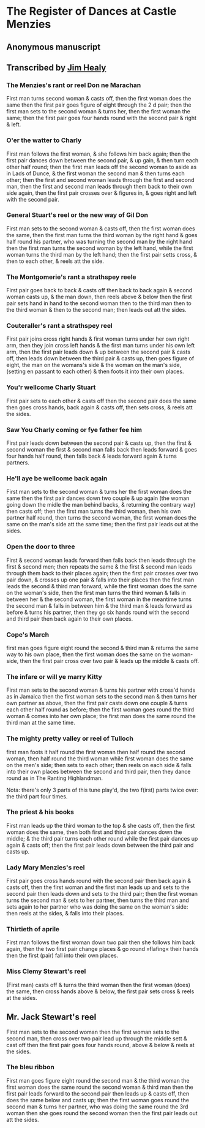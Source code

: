 # The Register of Dances at Castle Menzies
## Anonymous manuscript
## Transcribed by [Jim Healy](http://www.strathspey.org/history/menzies)

### The Menzies's rant or reel Don ne Marachan

First man turns second woman & casts off, then the first woman does the same then the first pair goes figure of eight through the 2 d pair; then the first man sets to the second woman & turns her, then the first woman the same; then the first pair goes four hands round with the second pair & right & left.

### O'er the watter to Charly

First man follows the first woman, & she follows him back again; then the first pair dances down between the second pair, & up gain, & then turn each other half round; then the first man leads off the second woman to aside as in Lads of Dunce, & the first woman the second man & then turns each other; then the first and second woman leads through the first and second man, then the first and second man leads through them back to their own side again, then the first pair crosses over & figures in, & goes right and left with the second pair.

### General Stuart's reel or the new way of Gil Don

First man sets to the second woman & casts off, then the first woman does the same, then the first man turns the third woman by the right hand & goes half round his partner, who was turning the second man by the right hand then the first man turns the second woman by the left hand, while the first woman turns the third man by the left hand; then the first pair setts cross, & then to each other, & reels att the side.

### The Montgomerie's rant a strathspey reele

First pair goes back to back & casts off then back to back again & second woman casts up, & the man down, then reels above & below then the first pair sets hand in hand to the second woman then to the third man then to the third woman & then to the second man; then leads out att the sides.

### Couteraller's rant a strathspey reel

First pair joins cross right hands & first woman turns under her own right arm, then they join cross left hands & the first man turns under his own left arm, then the first pair leads down & up between the second pair & casts off, then leads down between the third pair & casts up, then goes figure of eight, the man on the womans's side & the woman on the man's side, (setting en passant to each other) & then foots it into their own places.

### You'r wellcome Charly Stuart

First pair sets to each other & casts off then the second pair does the same then goes cross hands, back again & casts off, then sets cross, & reels att the sides.

### Saw You Charly coming or fye father fee him

First pair leads down between the second pair & casts up, then the first & second woman the first & second man falls back then leads forward & goes four hands half round, then falls back & leads forward again & turns partners.

### He'll aye be wellcome back again

First man sets to the second woman & turns her the first woman does the same then the first pair dances down two couple & up again (the woman going down the midle the man behind backs, & returning the contrary way) then casts off; then the first man turns the third woman, then his own partner half round, then turns the second woman, the first woman does the same on the man's side att the same time; then the first pair leads out at the sides.

### Open the door to three

First & second woman leads forward then falls back then leads through the first & second men; then repeats the same & the first & second man leads through them back to their places again; then the first pair crosses over two pair down, & crosses up one pair & falls into their places then the first man leads the second & third man forward, while the first woman does the same on the woman's side, then the first man turns the third woman & falls in between her & the second woman, the first woman in the meantime turns the second man & falls in between him & the third man & leads forward as before & turns his partner, then they go six hands round with the second and third pair then back again to their own places.

### Cope's March

first man goes figure eight round the second & third man & returns the same way to his own place, then the first woman does the same on the woman-side, then the first pair cross over two pair & leads up the middle & casts off.

### The infare or will ye marry Kitty

First man sets to the second woman & turns his partner with cross'd hands as in Jamaica then the first woman sets to the second man & then turns her own partner as above, then the first pair casts down one couple & turns each other half round as before; then the first woman goes round the third woman & comes into her own place; the first man does the same round the third man at the same time.

### The mighty pretty valley or reel of Tulloch

first man foots it half round the first woman then half round the second woman, then half round the third woman while first woman does the same on the men's side; then sets to each other; then reels on each side & falls into their own places between the second and third pair, then they dance round as in The Ranting Highlandman.

Nota: there's only 3 parts of this tune play'd, the two f(irst) parts twice over: the third part four times.

### The priest & his books

First man leads up the third woman to the top & she casts off, then the first woman does the same, then both first and third pair dances down the middle; & the third pair turns each other round while the first pair dances up again & casts off; then the first pair leads down between the third pair and casts up.

### Lady Mary Menzies's reel

First pair goes cross hands round with the second pair then back again & casts off, then the first woman and the first man leads up and sets to the second pair then leads down and sets to the third pair; then the first woman turns the second man & sets to her partner, then turns the third man and sets again to her partner who was doing the same on the woman's side: then reels at the sides, & falls into their places.

### Thirtieth of aprile

First man follows the first woman down two pair then she follows him back again, then the two first pair change places & go round »flafing« their hands then the first (pair) fall into their own places.

### Miss Clemy Stewart's reel

(First man) casts off & turns the third woman then the first woman (does) the same, then cross hands above & below, the first pair sets cross & reels at the sides.

## Mr. Jack Stewart's reel

First man sets to the second woman then the first woman sets to the second man, then cross over two pair lead up through the middle sett & cast off then the first pair goes four hands round, above & below & reels at the sides.

### The bleu ribbon

First man goes figure eight round the second man & the third woman the first woman does the same round the second woman & third man then the first pair leads forward to the second pair then leads up & casts off, then does the same below and casts up; then the first woman goes round the second man & turns her partner, who was doing the same round the 3rd woman then she goes round the second woman then the first pair leads out att the sides.